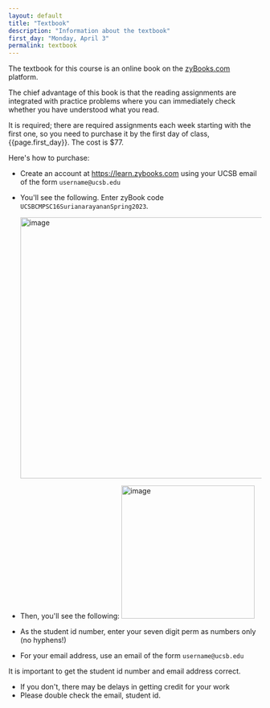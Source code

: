 ```yaml
---
layout: default
title: "Textbook"
description: "Information about the textbook"
first_day: "Monday, April 3"
permalink: textbook
---
```



The textbook for this course is an online book on the [zyBooks.com](https://zybooks.com) platform.

The chief advantage of this book is that the reading assignments are
integrated with practice problems where you can immediately check
whether you have understood what you read.

It is required; there are required assignments each week starting with the first one, so you need to
purchase it by the first day of class, {{page.first_day}}.  The cost is $77.

Here's how to purchase:

* Create an account at <https://learn.zybooks.com> using your UCSB email of the form `username@ucsb.edu`
* You'll see the following. Enter zyBook code `UCSBCMPSC16SurianarayananSpring2023`.

  <img width="520" alt="image" src="https://user-images.githubusercontent.com/1119017/210282761-e3772e49-b5cf-41b4-a7bd-bd29e53eda20.png">

* Then, you'll see the following:
  <img width="265" alt="image" src="https://user-images.githubusercontent.com/1119017/210282739-2d87df61-9938-497b-ae16-d04a700bc39d.png">

* As the student id number, enter your seven digit perm as numbers only (no hyphens!)
* For your email address, use an email of the form `username@ucsb.edu`

It is important to get the student id number and email address correct.
* If you don't, there may be delays in getting credit for your work
* Please double check the email, student id.


 

